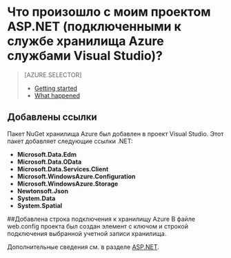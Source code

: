 <properties
	pageTitle="Что произошло с моим проектом ASP.NET? | Microsoft Azure | Подключенные службы Visual Studio"
	description="Сведения о том, что происходит после добавления службы хранилища Azure в проект ASP.NET с помощью подключенных служб Visual Studio"
	services="storage"
	documentationCenter=""
	authors="patshea123"
	manager="douge"
	editor="tglee"/>

<tags
	ms.service="storage"
	ms.workload="web"
	ms.tgt_pltfrm="vs-what-happened"
	ms.devlang="na"
	ms.topic="article"
	ms.date="09/03/2015"
	ms.author="patshea"/>

# Что произошло с моим проектом ASP.NET (подключенными к службе хранилища Azure службами Visual Studio)?

> [AZURE.SELECTOR]
> - [Getting started](vs-storage-aspnet-getting-started-blobs.md)
> - [What happened](vs-storage-aspnet-what-happened.md)

## Добавлены ссылки

Пакет NuGet хранилища Azure был добавлен в проект Visual Studio. Этот пакет добавляет следующие ссылки .NET:

- **Microsoft.Data.Edm**
- **Microsoft.Data.OData**
- **Microsoft.Data.Services.Client**
- **Microsoft.WindowsAzure.Configuration**
- **Microsoft.WindowsAzure.Storage**
- **Newtonsoft.Json**
- **System.Data**
- **System.Spatial**

##Добавлена строка подключения к хранилищу Azure
В файле web.config проекта был создан элемент с ключом и строкой подключения выбранной учетной записи хранилища.

Дополнительные сведения см. в разделе [ASP.NET](http://www.asp.net).

<!---HONumber=Sept15_HO2-->